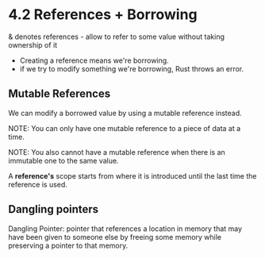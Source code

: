 # 4.2 References + Borrowing

& denotes references - allow to refer to some value without taking ownership of it

- Creating a reference means we're borrowing.
- if we try to modify something we're borrowing, Rust throws an error.

## Mutable References

We can modify a borrowed value by using a mutable reference instead.

NOTE: You can only have one mutable reference to a piece of data at a time.

NOTE: You also cannot have a mutable reference when there is an immutable one to the same value.

A **reference's** scope starts from where it is introduced until the last time the reference is used.

## Dangling pointers

Dangling Pointer: pointer that references a location in memory that may have been given to someone else by freeing some memory while preserving a pointer to that memory.



